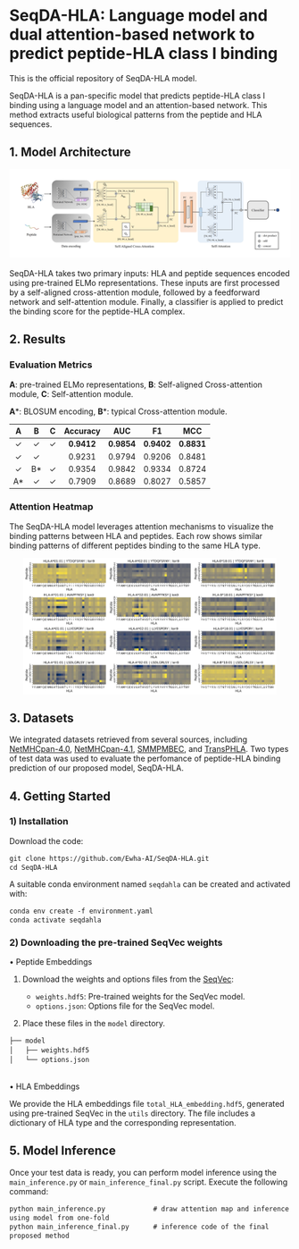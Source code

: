 # SeqDA-HLA: Language model and dual attention-based network to predict peptide-HLA class I binding

This is the official repository of SeqDA-HLA model.

SeqDA-HLA is a pan-specific model that predicts peptide-HLA class I binding using a language model and an attention-based network. This method extracts useful biological patterns from the peptide and HLA sequences.

## 1. Model Architecture
<div style="padding: 20px 20px 10px 20px; margin-bottom: 20px; background-color: white; display: inline-block;">
  <img src="Model.jpg" alt="overview">
</div>
<br/>
SeqDA-HLA takes two primary inputs: HLA and peptide sequences encoded using pre-trained ELMo representations. These inputs are first processed by a self-aligned cross-attention module, followed by a feedforward network and self-attention module. Finally, a classifier is applied to predict the binding score for the peptide-HLA complex.


## 2. Results
### **Evaluation Metrics**
**A**: pre-trained ELMo representations, **B**: Self-aligned Cross-attention module, **C**: Self-attention module.

**A***: BLOSUM encoding, **B***: typical Cross-attention module.

|   A   |   B   |   C   | Accuracy  |   AUC    |   F1     |   MCC    |
|:-----:|:-----:|:-----:|:---------:|:--------:|:--------:|:--------:|
|   ✓   |   ✓   |   ✓   | **0.9412** | **0.9854** | **0.9402** | **0.8831** |
|   ✓   |   ✓   |       |   0.9231  |  0.9794  |  0.9206  |  0.8481  |
|   ✓   |   B*  |   ✓   |   0.9354  |  0.9842   |  0.9334  |  0.8724  |
|   A*  |   ✓   |   ✓   |   0.7909  |  0.8689  |  0.8027  |  0.5857  |

### **Attention Heatmap**
The SeqDA-HLA model leverages attention mechanisms to visualize the binding patterns between HLA and peptides. Each row shows similar binding patterns of different peptides binding to the same HLA type.
<p align="center" style="display: flex; justify-content: center; gap: 0; margin: 0;">
  <img src="out_HLA-A0101.jpg" alt="heatmap" width="30%" style="margin: 0; padding: 0;"/>
  <img src="out_HLA-A0201.jpg" alt="heatmap" width="30%" style="margin: 0; padding: 0;"/>
  <img src="out_HLA-B1801.jpg" alt="heatmap" width="30%" style="margin: 0; padding: 0;"/>
</p>

## 3. Datasets
We integrated datasets retrieved from several sources, including [NetMHCpan-4.0](https://services.healthtech.dtu.dk/suppl/immunology/NetMHCpan-4.0/), [NetMHCpan-4.1](https://services.healthtech.dtu.dk/suppl/immunology/NAR_NetMHCpan_NetMHCIIpan/), [SMMPMBEC](http://tools.iedb.org/mhci/download/), and [TransPHLA](https://github.com/a96123155/TransPHLA-AOMP/tree/master/Dataset). Two types of test data was used to evaluate the perfomance of peptide-HLA binding prediction of our proposed model, SeqDA-HLA.

## 4. Getting Started
### 1) Installation
Download the code:
```
git clone https://github.com/Ewha-AI/SeqDA-HLA.git
cd SeqDA-HLA
```

A suitable conda environment named `seqdahla` can be created and activated with:
```
conda env create -f environment.yaml
conda activate seqdahla
```

### 2) Downloading the pre-trained SeqVec weights

• Peptide Embeddings

 1. Download the weights and options files from the [SeqVec](https://github.com/rostlab/SeqVec):
    - `weights.hdf5`: Pre-trained weights for the SeqVec model.
    - `options.json`: Options file for the SeqVec model.

2. Place these files in the `model` directory.
```bash
├── model
│   ├── weights.hdf5
│   └── options.json
```
<br/>
• HLA Embeddings

We provide the HLA embeddings file `total_HLA_embedding.hdf5`, generated using pre-trained SeqVec in the `utils` directory.
The file includes a dictionary of HLA type and the corresponding representation.

## 5. Model Inference
Once your test data is ready, you can perform model inference using the `main_inference.py` or `main_inference_final.py` script. Execute the following command:

```
python main_inference.py            # draw attention map and inference using model from one-fold
python main_inference_final.py      # inference code of the final proposed method
```
